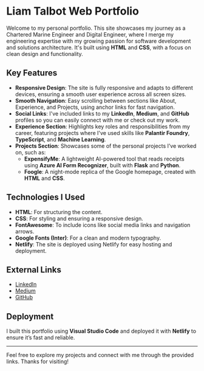 # Liam Talbot Web Portfolio

Welcome to my personal portfolio. This site showcases my journey as a Chartered Marine Engineer and Digital Engineer, where I merge my engineering expertise with my growing passion for software development and solutions architecture.
It's built using **HTML** and **CSS**, with a focus on clean design and functionality.

## Key Features

- **Responsive Design**: The site is fully responsive and adapts to different devices, ensuring a smooth user experience across all screen sizes.
- **Smooth Navigation**: Easy scrolling between sections like About, Experience, and Projects, using anchor links for fast navigation.
- **Social Links**: I've included links to my **LinkedIn**, **Medium**, and **GitHub** profiles so you can easily connect with me or check out my work.
- **Experience Section**: Highlights key roles and responsibilities from my career, featuring projects where I've used skills like **Palantir Foundry**, **TypeScript**, and **Machine Learning**.
- **Projects Section**: Showcases some of the personal projects I’ve worked on, such as:
  - **ExpensifyMe**: A lightweight AI-powered tool that reads receipts using **Azure AI Form Recognizer**, built with **Flask** and **Python**.
  - **Foogle**: A night-mode replica of the Google homepage, created with **HTML** and **CSS**.

## Technologies I Used

- **HTML**: For structuring the content.
- **CSS**: For styling and ensuring a responsive design.
- **FontAwesome**: To include icons like social media links and navigation arrows.
- **Google Fonts (Inter)**: For a clean and modern typography.
- **Netlify**: The site is deployed using Netlify for easy hosting and deployment.

## External Links

- [LinkedIn](https://www.linkedin.com/in/liam-talbot-msc-ceng-5040875a/)
- [Medium](https://medium.com/@liam.p.talbot)
- [GitHub](https://github.com/LiamPTalbot)

## Deployment

I built this portfolio using **Visual Studio Code** and deployed it with **Netlify** to ensure it’s fast and reliable.

---

Feel free to explore my projects and connect with me through the provided links. Thanks for visiting!
